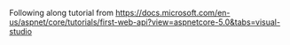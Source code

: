 Following along tutorial from https://docs.microsoft.com/en-us/aspnet/core/tutorials/first-web-api?view=aspnetcore-5.0&tabs=visual-studio